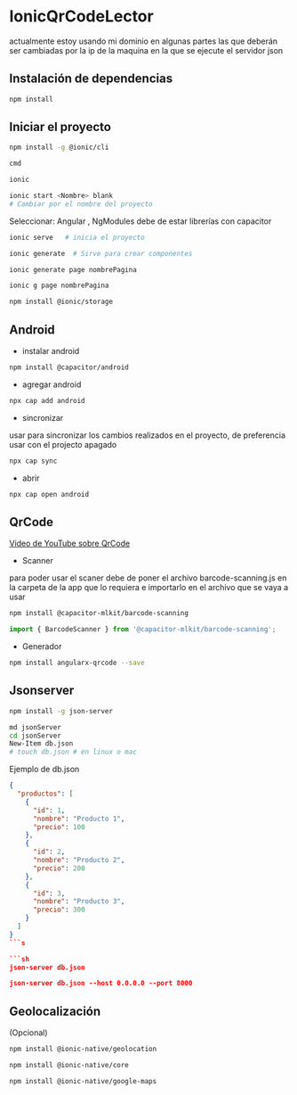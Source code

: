 # IonicQrCodeLector

actualmente estoy usando mi dominio en algunas partes las que deberán ser cambiadas por la ip de la maquina en la que se ejecute el servidor json

## Instalación de dependencias

```sh
npm install
```

## Iniciar el proyecto

```sh
npm install -g @ionic/cli  
```

```sh
cmd
```

```sh
ionic
```

```sh
ionic start <Nombre> blank     
# Cambiar por el nombre del proyecto
```

Seleccionar: Angular , NgModules
debe de estar librerías con capacitor

```sh
ionic serve   # inicia el proyecto
```

```sh
ionic generate  # Sirve para crear componentes
```

```sh
ionic generate page nombrePagina
```

```sh
ionic g page nombrePagina
```

```sh
npm install @ionic/storage
```

## Android

- instalar android
  
```sh
npm install @capacitor/android
```

- agregar android

```sh
npx cap add android
```

- sincronizar

usar para sincronizar los cambios realizados en el proyecto, de preferencia usar con el projecto apagado

```sh
npx cap sync
```

- abrir
  
```sh
npx cap open android
```

## QrCode

[Video de YouTube sobre QrCode](https://www.youtube.com/watch?v=dhTLpXuYGOI)

- Scanner
  
para poder usar el scaner debe de poner el archivo barcode-scanning.js en la carpeta de la app que lo requiera e importarlo en el archivo que se vaya a usar

```sh
npm install @capacitor-mlkit/barcode-scanning
```

```js
import { BarcodeScanner } from '@capacitor-mlkit/barcode-scanning';
```

- Generador
  
```sh
npm install angularx-qrcode --save
```

## Jsonserver

```sh
npm install -g json-server
```
  
```sh
md jsonServer
cd jsonServer
New-Item db.json
# touch db.json # en linux o mac
```

Ejemplo de db.json

```json
{
  "productos": [
    {
      "id": 1,
      "nombre": "Producto 1",
      "precio": 100
    },
    {
      "id": 2,
      "nombre": "Producto 2",
      "precio": 200
    },
    {
      "id": 3,
      "nombre": "Producto 3",
      "precio": 300
    }
  ]
}
```s

```sh
json-server db.json

json-server db.json --host 0.0.0.0 --port 8000

```

## Geolocalización

(Opcional)

```sh
npm install @ionic-native/geolocation
```

```sh
npm install @ionic-native/core
```

```sh
npm install @ionic-native/google-maps
```
